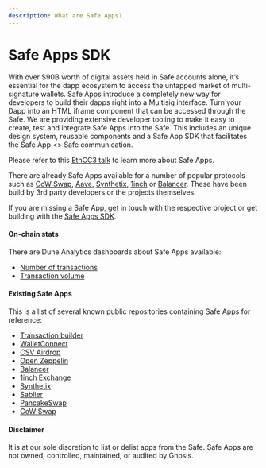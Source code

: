 ```yaml
---
description: What are Safe Apps?
---
```


# Safe Apps SDK

With over $90B worth of digital assets held in Safe accounts alone, it’s essential for the dapp ecosystem to access the untapped market of multi-signature wallets. Safe Apps introduce a completely new way for developers to build their dapps right into a Multisig interface. Turn your Dapp into an HTML iframe component that can be accessed through the Safe. We are providing extensive developer tooling to make it easy to create, test and integrate Safe Apps into the Safe. This includes an unique design system, reusable components and a Safe App SDK that facilitates the Safe App <> Safe communication.

Please refer to this [EthCC3 talk](https://www.youtube.com/watch?v=1GirpNHZPJM&t=168s) to learn more about Safe Apps.

There are already Safe Apps available for a number of popular protocols such as [CoW Swap](https://cow.fi), [Aave](https://aave.com), [Synthetix](https://synthetix.io), [1inch](https://1inch.exchange) or [Balancer](https://balancer.finance). These have been build by 3rd party developers or the projects themselves.

If you are missing a Safe App, get in touch with the respective project or get building with the [Safe Apps SDK](build.md).

#### On-chain stats

There are Dune Analytics dashboards about Safe Apps available:

* [Number of transactions](https://explore.duneanalytics.com/dashboard/gnosis-safe---safe-apps-transactions)
* [Transaction volume](https://explore.duneanalytics.com/dashboard/gnosis-safe---safe-apps-volume)

#### Existing Safe Apps

This is a list of several known public repositories containing Safe Apps for reference:

* [Transaction builder](https://github.com/safe-global/safe-react-apps/tree/development/apps/tx-builder)
* [WalletConnect](https://github.com/safe-global/safe-react-apps/tree/development/apps/wallet-connect)
* [CSV Airdrop](https://github.com/bh2smith/safe-airdrop)
* [Open Zeppelin](https://github.com/OpenZeppelin/upgrades-safe-app)
* [Balancer](https://github.com/balancer-labs/frontend-v2)
* [1inch Exchange](https://github.com/CryptoManiacsZone/gnosis.1inch.exchange)
* [Synthetix](https://github.com/protofire/safe-app-synthetix-mintr)
* [Sablier](https://github.com/sablierhq/safe-app)
* [PancakeSwap](https://github.com/pancakeswap/pancake-frontend)
* [CoW Swap](https://github.com/cowprotocol/cowswap)

#### Disclaimer

It is at our sole discretion to list or delist apps from the Safe. Safe Apps are not owned, controlled, maintained, or audited by Gnosis.
